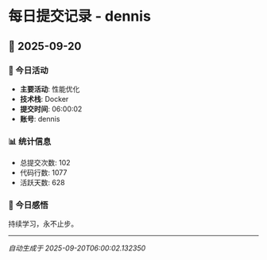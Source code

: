 # 每日提交记录 - dennis

## 📅 2025-09-20

### 🎯 今日活动
- **主要活动**: 性能优化
- **技术栈**: Docker
- **提交时间**: 06:00:02
- **账号**: dennis

### 📊 统计信息
- 总提交次数: 102
- 代码行数: 1077
- 活跃天数: 628

### 💭 今日感悟
持续学习，永不止步。

---
*自动生成于 2025-09-20T06:00:02.132350*
